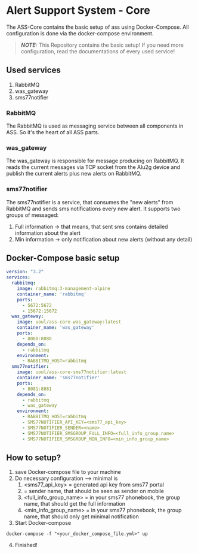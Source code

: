  # Alert Support System - Core
 The ASS-Core contains the basic setup of ass using Docker-Compose. All configuration is done via the docker-compose environment.
 >**_NOTE:_** This Repository contains the basic setup! If you need more configuration, read the documentations of every used service!
## Used services
1. RabbitMQ
2. was_gateway
3. sms77notifier

### RabbitMQ
The RabbitMQ is used as messaging service between all components in ASS. So it's the heart of all ASS parts.

### was_gateway
The was_gateway is responsible for message producing on RabbitMQ. It reads the current messages via TCP socket from the Alu2g device and publish the current alerts plus new alerts on RabbitMQ.

### sms77notifier
The sms77notifier is a service, that consumes the "new alerts" from RabbitMQ and sends sms notifications every new alert. It supports two groups of messaged:
1. Full information -> that means, that sent sms contains detailed information about the alert
2. Min information -> only notification about new alerts (without any detail)

## Docker-Compose basic setup
```yaml
version: "3.2"
services:
  rabbitmq:
    image: rabbitmq:3-management-alpine
    container_name: 'rabbitmq'
    ports:
      - 5672:5672
      - 15672:15672
  was_gateway:
    image: uoul/ass-core-was_gateway:latest
    container_name: 'was_gateway'
    ports:
      - 8080:8080
    depends_on:
      - rabbitmq
    environment:
      - RABBITMQ_HOST=rabbitmq
  sms77notifier:
    image: uoul/ass-core-sms77notifier:latest
    container_name: 'sms77notifier'
    ports:
      - 8081:8081
    depends_on:
      - rabbitmq
      - was_gateway
    environment:
      - RABBITMQ_HOST=rabbitmq
      - SMS77NOTIFIER_API_KEY=<sms77_api_key>
      - SMS77NOTIFIER_SENDER=<name>
      - SMS77NOTIFIER_SMSGROUP_FULL_INFO=<full_info_group_name>
      - SMS77NOTIFIER_SMSGROUP_MIN_INFO=<min_info_group_name>
```

## How to setup?
1. save Docker-compose file to your machine
2. Do necessary configuration --> minimal is
   1. <sms77_api_key> = generated api key from sms77 portal
   2. <name> = sender name, that should be seen as sender on mobile
   3. <full_info_group_name> = in your sms77 phonebook, the group name, that should get the full information
   4. <min_info_group_name> = in your sms77 phonebook, the group name, that should only get minimal notification
3. Start Docker-compose 
```shell
docker-compose -f "<your_docker_compose_file.yml>" up
```
4. Finished!